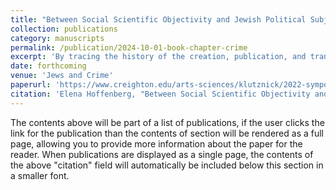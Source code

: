 ```yaml
---
title: "Between Social Scientific Objectivity and Jewish Political Subjectivity: Liebmann Hersch’s Analysis of Jewish Criminality in Poland"
collection: publications
category: manuscripts
permalink: /publication/2024-10-01-book-chapter-crime
excerpt: 'By tracing the history of the creation, publication, and translation of Hersch’s comparison of the rates of crime between Jews and non-Jews in Poland, this paper offers insight into the political stakes of research on Jewish criminality in the interwar period.'
date: forthcoming
venue: 'Jews and Crime'
paperurl: 'https://www.creighton.edu/arts-sciences/klutznick/2022-symposium'
citation: 'Elena Hoffenberg, "Between Social Scientific Objectivity and Jewish Political Subjectivity: Liebmann Hersch’s Analysis of Jewish Criminality in Poland," in *Jews and Crime*, edited by Leonard Greenspoon. Studies in Jewish Civilization. West Lafayette, IN: Purdue University Press, expected 2025.'
---
```


The contents above will be part of a list of publications, if the user clicks the link for the publication than the contents of section will be rendered as a full page, allowing you to provide more information about the paper for the reader. When publications are displayed as a single page, the contents of the above "citation" field will automatically be included below this section in a smaller font.
